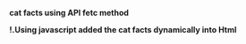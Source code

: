 **cat facts using API fetc method**

**!.Using javascript added the cat facts dynamically into Html**